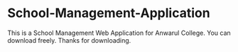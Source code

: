 # School-Management-Application
This is a School Management  Web Application for Anwarul College.
You can download freely.
Thanks for downloading.